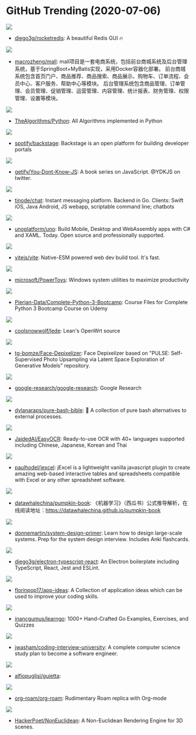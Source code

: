 # GitHub Trending (2020-07-06)

![](https://img.shields.io/badge/TypeScript-New%20364-green?style=flat-square&logo=appveyor)
- [diego3g/rocketredis](https://github.com/diego3g/rocketredis): A beautiful Redis GUI 🔥

![](https://img.shields.io/badge/Java-New%20353-green?style=flat-square&logo=appveyor)
- [macrozheng/mall](https://github.com/macrozheng/mall): mall项目是一套电商系统，包括前台商城系统及后台管理系统，基于SpringBoot+MyBatis实现，采用Docker容器化部署。 前台商城系统包含首页门户、商品推荐、商品搜索、商品展示、购物车、订单流程、会员中心、客户服务、帮助中心等模块。 后台管理系统包含商品管理、订单管理、会员管理、促销管理、运营管理、内容管理、统计报表、财务管理、权限管理、设置等模块。

![](https://img.shields.io/badge/Python-New%20281-green?style=flat-square&logo=appveyor)
- [TheAlgorithms/Python](https://github.com/TheAlgorithms/Python): All Algorithms implemented in Python

![](https://img.shields.io/badge/TypeScript-New%20264-green?style=flat-square&logo=appveyor)
- [spotify/backstage](https://github.com/spotify/backstage): Backstage is an open platform for building developer portals

![](https://img.shields.io/badge/none-New%20186-green?style=flat-square&logo=appveyor)
- [getify/You-Dont-Know-JS](https://github.com/getify/You-Dont-Know-JS): A book series on JavaScript. @YDKJS on twitter.

![](https://img.shields.io/badge/Go-New%20397-green?style=flat-square&logo=appveyor)
- [tinode/chat](https://github.com/tinode/chat): Instant messaging platform. Backend in Go. Clients: Swift iOS, Java Android, JS webapp, scriptable command line; chatbots

![](https://img.shields.io/badge/C%23-New%20226-green?style=flat-square&logo=appveyor)
- [unoplatform/uno](https://github.com/unoplatform/uno): Build Mobile, Desktop and WebAssembly apps with C# and XAML. Today. Open source and professionally supported.

![](https://img.shields.io/badge/TypeScript-New%20309-green?style=flat-square&logo=appveyor)
- [vitejs/vite](https://github.com/vitejs/vite): Native-ESM powered web dev build tool. It's fast.

![](https://img.shields.io/badge/C%2B%2B-New%20457-green?style=flat-square&logo=appveyor)
- [microsoft/PowerToys](https://github.com/microsoft/PowerToys): Windows system utilities to maximize productivity

![](https://img.shields.io/badge/Jupyter%20Notebook-New%2082-green?style=flat-square&logo=appveyor)
- [Pierian-Data/Complete-Python-3-Bootcamp](https://github.com/Pierian-Data/Complete-Python-3-Bootcamp): Course Files for Complete Python 3 Bootcamp Course on Udemy

![](https://img.shields.io/badge/C-New%2062-green?style=flat-square&logo=appveyor)
- [coolsnowwolf/lede](https://github.com/coolsnowwolf/lede): Lean's OpenWrt source

![](https://img.shields.io/badge/Jupyter%20Notebook-New%2050-green?style=flat-square&logo=appveyor)
- [tg-bomze/Face-Depixelizer](https://github.com/tg-bomze/Face-Depixelizer): Face Depixelizer based on "PULSE: Self-Supervised Photo Upsampling via Latent Space Exploration of Generative Models" repository.

![](https://img.shields.io/badge/Jupyter%20Notebook-New%20105-green?style=flat-square&logo=appveyor)
- [google-research/google-research](https://github.com/google-research/google-research): Google Research

![](https://img.shields.io/badge/Shell-New%20106-green?style=flat-square&logo=appveyor)
- [dylanaraps/pure-bash-bible](https://github.com/dylanaraps/pure-bash-bible): 📖 A collection of pure bash alternatives to external processes.

![](https://img.shields.io/badge/Python-New%20425-green?style=flat-square&logo=appveyor)
- [JaidedAI/EasyOCR](https://github.com/JaidedAI/EasyOCR): Ready-to-use OCR with 40+ languages supported including Chinese, Japanese, Korean and Thai

![](https://img.shields.io/badge/JavaScript-New%20124-green?style=flat-square&logo=appveyor)
- [paulhodel/jexcel](https://github.com/paulhodel/jexcel): jExcel is a lightweight vanilla javascript plugin to create amazing web-based interactive tables and spreadsheets compatible with Excel or any other spreadsheet software.

![](https://img.shields.io/badge/none-New%20156-green?style=flat-square&logo=appveyor)
- [datawhalechina/pumpkin-book](https://github.com/datawhalechina/pumpkin-book): 《机器学习》（西瓜书）公式推导解析，在线阅读地址：https://datawhalechina.github.io/pumpkin-book

![](https://img.shields.io/badge/Python-New%20279-green?style=flat-square&logo=appveyor)
- [donnemartin/system-design-primer](https://github.com/donnemartin/system-design-primer): Learn how to design large-scale systems. Prep for the system design interview. Includes Anki flashcards.

![](https://img.shields.io/badge/JavaScript-New%20224-green?style=flat-square&logo=appveyor)
- [diego3g/electron-typescript-react](https://github.com/diego3g/electron-typescript-react): An Electron boilerplate including TypeScript, React, Jest and ESLint.

![](https://img.shields.io/badge/none-New%20205-green?style=flat-square&logo=appveyor)
- [florinpop17/app-ideas](https://github.com/florinpop17/app-ideas): A Collection of application ideas which can be used to improve your coding skills.

![](https://img.shields.io/badge/Go-New%2077-green?style=flat-square&logo=appveyor)
- [inancgumus/learngo](https://github.com/inancgumus/learngo): 1000+ Hand-Crafted Go Examples, Exercises, and Quizzes

![](https://img.shields.io/badge/none-New%20464-green?style=flat-square&logo=appveyor)
- [jwasham/coding-interview-university](https://github.com/jwasham/coding-interview-university): A complete computer science study plan to become a software engineer.

![](https://img.shields.io/badge/Python-New%20924-green?style=flat-square&logo=appveyor)
- [alfiopuglisi/guietta](https://github.com/alfiopuglisi/guietta): 

![](https://img.shields.io/badge/Emacs%20Lisp-New%2067-green?style=flat-square&logo=appveyor)
- [org-roam/org-roam](https://github.com/org-roam/org-roam): Rudimentary Roam replica with Org-mode

![](https://img.shields.io/badge/C%2B%2B-New%20126-green?style=flat-square&logo=appveyor)
- [HackerPoet/NonEuclidean](https://github.com/HackerPoet/NonEuclidean): A Non-Euclidean Rendering Engine for 3D scenes.

